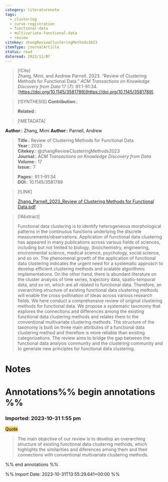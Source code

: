 ```yaml
---
category: literaturenote
tags:
  - clustering
  - curve-registration
  - functional-data
  - multivariate-functional-data
  - review
citekey: zhangReviewClusteringMethods2023
itemType: journalArticle
status: read
dateread: 2023/11/07
---
```


> [!Cite]  
> Zhang, Mimi, and Andrew Parnell. 2023. “Review of Clustering Methods for Functional Data.” _ACM Transactions on Knowledge Discovery from Data_ 17 (7): 91:1-91:34. [https://doi.org/10.1145/3581789](https://doi.org/10.1145/3581789).

> [!SYNTHESIS] 
>**Contribution**::
>
>**Related**:: 
>

> [!METADATA]  
>
**Author**:: Zhang, Mimi
**Author**:: Parnell, Andrew<br>
> **Title**:: Review of Clustering Methods for Functional Data    
> **Year**:: 2023     
> **Citekey**:: @zhangReviewClusteringMethods2023    
>**Journal**:: *ACM Transactions on Knowledge Discovery from Data*    
>**Volume**:: 17    
>**Issue**:: 7     
>    
>    
>     
> **Pages**:: 91:1–91:34    
>**DOI**:: 10.1145/3581789    
>

> [!LINK] 
>
> [Zhang_Parnell_2023_Review of Clustering Methods for Functional Data.pdf](file:///Users/steven/Library/CloudStorage/GoogleDrive-steven.golovkine@ul.ie/My%20Drive/bibliography/ACM%20Transactions%20on%20Knowledge%20Discovery%20from%20Data/2023/Zhang_Parnell_2023_Review%20of%20Clustering%20Methods%20for%20Functional%20Data.pdf).

>[!Abstract]
>
>Functional data clustering is to identify heterogeneous morphological patterns in the continuous functions underlying the discrete measurements/observations. Application of functional data clustering has appeared in many publications across various fields of sciences, including but not limited to biology, (bio)chemistry, engineering, environmental science, medical science, psychology, social science, and so on. The phenomenal growth of the application of functional data clustering indicates the urgent need for a systematic approach to develop efficient clustering methods and scalable algorithmic implementations. On the other hand, there is abundant literature on the cluster analysis of time series, trajectory data, spatio-temporal data, and so on, which are all related to functional data. Therefore, an overarching structure of existing functional data clustering methods will enable the cross-pollination of ideas across various research fields. We here conduct a comprehensive review of original clustering methods for functional data. We propose a systematic taxonomy that explores the connections and differences among the existing functional data clustering methods and relates them to the conventional multivariate clustering methods. The structure of the taxonomy is built on three main attributes of a functional data clustering method and therefore is more reliable than existing categorizations. The review aims to bridge the gap between the functional data analysis community and the clustering community and to generate new principles for functional data clustering.
>>


# Notes<br>
# Annotations%% begin annotations %%  
 
  
  
 
 
  
### Imported: 2023-10-31 1:55 pm  
  
  
<mark style="background-color: #f9cd59">Quote</mark>  
> The main objective of our review is to develop an overarching structure of existing functional data clustering methods, which highlights the similarities and diferences among them and their connections with conventional multivariate clustering methods.
  
  
%% end annotations %%

%% Import Date: 2023-10-31T13:55:29.641+00:00 %%
